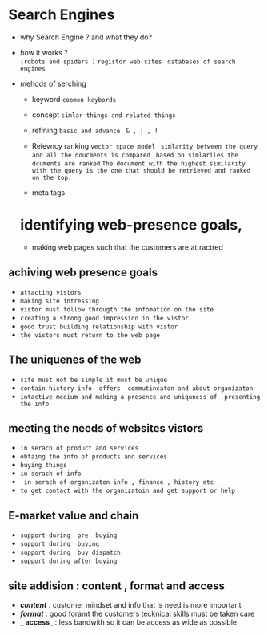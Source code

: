 # Search Engines

- why Search Engine ? and what they do?

- how it works ?  
  `(robots and spiders )`
  `registor web sites `
  `databases of search engines `

- mehods of serching

  - keyword `coomon keybords`
  - concept `simlar things and related things`
  - refining `basic and advance ` `& , | , !`
  - Relevncy ranking `vector space model `
    `simlarity between the query and all the doucments is compared`
    ` based on simlariles the dcuments are ranked`
    `The document with the highest similarity with the query is the one that should be retrieved and ranked on the top.`

  - meta tags

  # identifying web-presence goals,

  - making web pages such that the customers are attractred

## achiving web presence goals

- `attacting vistors `
- `making site intressing`
- `vistor must follow througth the infomation on the site `
- `creating a strong good impression in the vistor`
- `good trust building relationship with vistor`
- `the vistors must return to the web page `

## The uniquenes of the web

- `site must not be simple it must be unique `
- `contain history info  offers  commutincaton and about organizaton`
- `intactive medium and making a presence and uniquness of  presenting the info`

## meeting the needs of websites vistors

- `in serach of product and services `
- `obtaing the info of products and services`
- `buying things`
- `in serach of info `
- ` in serach of organizaton info , finance , history etc`
- `to get contact with the organizatoin and get support or help`

## E-market value and chain

- `support during  pre  buying`
- `support during  buying`
- `support during  buy dispatch`
- `support during after buying`

## site addision : content , format and access

- **_content_** : customer mindset and info that is need is more important
- **_format_** : good foramt the customers tecknical skills must be taken care
- **_ access_** : less bandwith so it can be access as wide as possible
